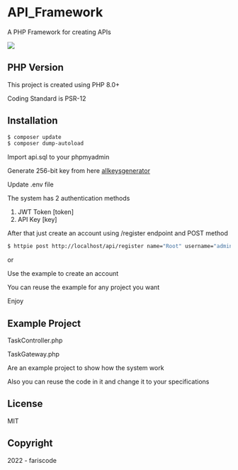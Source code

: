 # API_Framework

A PHP Framework for creating APIs

<a href="http://jwt.io">
  <img src="http://jwt.io/img/badge-compatible.svg" />
</a>

## PHP Version

This project is created using PHP 8.0+

Coding Standard is PSR-12

## Installation

```bash
$ composer update
$ composer dump-autoload
```

Import api.sql to your phpmyadmin

Generate 256-bit key from here [allkeysgenerator](https://www.allkeysgenerator.com/Random/Security-Encryption-Key-Generator.aspx)

Update .env file

The system has 2 authentication methods

1. JWT Token [token]
2. API Key [key]

After that just create an account using /register endpoint and POST method

```bash
$ httpie post http://localhost/api/register name="Root" username="admin" password="admin"
```

or

Use the example to create an account

You can reuse the example for any project you want

Enjoy

## Example Project

TaskController.php

TaskGateway.php

Are an example project to show how the system work

Also you can reuse the code in it and change it to your specifications

## License

MIT

## Copyright

2022 - fariscode

